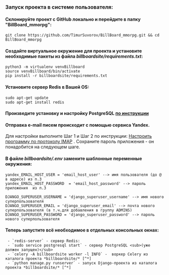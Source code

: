 ﻿### Запуск проекта в системе пользователя:  
  
 #### Склонируйте проект с GitHub локально и перейдите в папку "BillBoard_mmorpg":  
```  
git clone https://github.com/TimurSuvorov/BillBoard_mmorpg.git && cd BillBoard_mmorpg  
```  
 #### Создайте виртуальное окружение для проекта и установите необходимые пакеты из файла *billboardsite/requirements.txt*:  
```  
python3 -m virtualenv venvBillboard  
source venvBillboard/bin/activate  
pip install -r billboardsite/requirements.txt  
```  
 #### Установите сервер **Redis** в Вашей OS:  
```  
sudo apt-get update  
sudo apt-get install redis  
```  
 #### Произведите установку и настройку **PostgreSQL** [по инструкции](./README_PostgreSQL.md)  
 #### Отправка e-mail писем происходит с помощью сервиса Yandex. 
Для настройки выполните Шаг 1 и Шаг 2 по инструкции:  [Настроить программу по протоколу IMAP](https://yandex.ru/support/mail/mail-clients/others.html) . 
Сохраните пароль приложения - он понадобится на следующем шаге.
 #### В файле *billboardsite/.env* замените шаблонные переменные окружения:
```
yandex_EMAIL_HOST_USER = 'email_host_user' --> имя пользователя (до @ в адресе) из п.3
yandex_EMAIL_HOST_PASSWORD  = 'email_host_password' --> пароль приложения  из п.3

DJANGO_SUPERUSER_USERNAME = 'django_superuser_username' --> имя нового суперпользователя
DJANGO_SUPERUSER_EMAIL = 'django_superuser_email' --> почта нового суперпользователя (в т.ч.для добавления в группу ADMINS)
DJANGO_SUPERUSER_PASSWORD = 'django_superuser_password' --> пароль нового суперпользователя
```
 #### Теперь запустите всё необходимое в отдельных консольных окнах: 
	 - `redis-server` - сервер Redis:  
	 - `sudo service postgresql start` - сервер PostgreSQL <sub>(уже должен запущен)</sub>
	 - `celery -A billboardsite worker -l INFO` -  воркер Celery из каталога проекта *billboardsite/* [^*]  
	 - `python manage.py runserver` - запуск Django-проекта из каталога проекта *billboardsite/* [^*]

[^*]: убедитесь, что у Вас активировано виртуальное окружение
